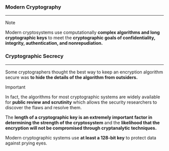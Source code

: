 ### Modern Cryptography
---
>[!note]
>Modern cryptosystems use computationally **complex algorithms and long cryptographic keys** to meet the **cryptographic goals of confidentiality, integrity, authentication, and nonrepudiation.**

### Cryptographic Secrecy 
---
Some cryptographers thought the best way to keep an encryption algorithm secure was **to hide the details of the algorithm from outsiders.**

>[!important]
>In fact, the algorithms for most cryptographic systems are widely available for **public review and scrutinity** which allows the security researchers to discover the flaws and resolve them.

The **length of a cryptographic key is an extremely important factor in determining the strength of the cryptosystem** and the **likelihood that the encryption will not be compromised through cryptanalytic techniques.**

Modern cryptographic systems use **at least a 128-bit key** to protect data against prying eyes.

